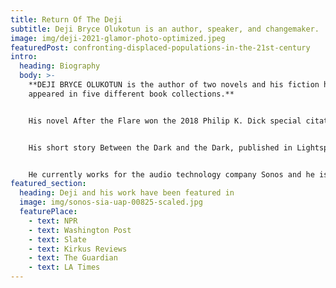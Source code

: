 ```yaml
---
title: Return Of The Deji
subtitle: Deji Bryce Olukotun is an author, speaker, and changemaker.
image: img/deji-2021-glamor-photo-optimized.jpeg
featuredPost: confronting-displaced-populations-in-the-21st-century
intro:
  heading: Biography
  body: >-
    **DEJI BRYCE OLUKOTUN is the author of two novels and his fiction has
    appeared in five different book collections.**


    His novel After the Flare won the 2018 Philip K. Dick special citation, and was chosen as one of the best books of 2017 by The Guardian, The Washington Post, Syfy.com, Tor.com, Kirkus Reviews, among others.


    His short story Between the Dark and the Dark, published in Lightspeed, was selected by editor Diana Gabaldon for Best American Science Fiction and Fantasy 2020 (Houghton Mifflin Harcourt).


    He currently works for the audio technology company Sonos and he is a Future Tense Fellow at New America.
featured_section:
  heading: Deji and his work have been featured in
  image: img/sonos-sia-uap-00825-scaled.jpg
  featurePlace:
    - text: NPR
    - text: Washington Post
    - text: Slate
    - text: Kirkus Reviews
    - text: The Guardian
    - text: LA Times
---
```

